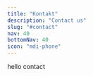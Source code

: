 ```yaml
---
title: "Kontakt"
description: "Contact us"
slug: "#contact"
nav: 40
bottomNav: 40
icon: "mdi-phone"
---
```

hello contact
